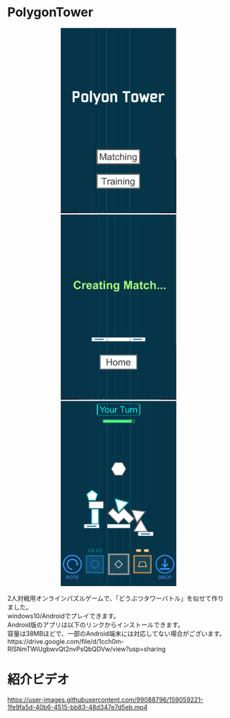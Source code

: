 # PolygonTower
<p align="center">
  <img src="images/title.PNG" alt="Title" height="420px">
  <img src="images/matching.PNG" alt="Matching" height="420px">
  <img src="images/battle.PNG" alt="Battle" height="420px">
</p>
2人対戦用オンラインパズルゲームで、「どうぶつタワーバトル」を似せて作りました。  
<br>windows10/Androidでプレイできます。  
<br>Android版のアプリは以下のリンクからインストールできます。
<br>容量は38MBほどで、一部のAndroid端末には対応してない場合がございます。
<br>https://drive.google.com/file/d/1cch0m-RlSNmTWiUgbwvQt2nvPsQbQDVw/view?usp=sharing

# 紹介ビデオ
https://user-images.githubusercontent.com/99088796/159059221-1fe9fa5d-40b6-4515-bb83-48d347e7d5eb.mp4

